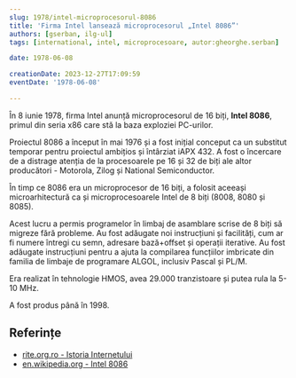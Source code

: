 ```yaml
---
slug: 1978/intel-microprocesorul-8086
title: 'Firma Intel lansează microprocesorul „Intel 8086”'
authors: [gserban, ilg-ul]
tags: [international, intel, microprocesoare, autor:gheorghe.serban]

date: 1978-06-08

creationDate: 2023-12-27T17:09:59
eventDate: '1978-06-08'

---
```


În 8 iunie 1978, firma Intel anunță microprocesorul de 16 biți, **Intel 8086**,
primul din seria x86 care stă la baza exploziei PC-urilor.

<!-- truncate -->

Proiectul 8086 a început în mai 1976 și a fost inițial conceput ca
un substitut temporar pentru proiectul ambițios și întârziat iAPX 432.
A fost o încercare de a distrage atenția de la procesoarele pe 16 și 32
de biți ale altor producători - Motorola, Zilog și National Semiconductor.

În timp ce 8086 era un microprocesor de 16 biți, a folosit aceeași
microarhitectură ca și microprocesoarele Intel de 8 biți (8008, 8080 și 8085).

Acest lucru a permis programelor în limbaj de asamblare scrise de 8 biți
să migreze fără probleme. Au fost adăugate noi instrucțiuni și
facilități, cum ar fi numere întregi cu semn, adresare bază+offset și
operații iterative. Au fost adăugate instrucțiuni pentru a
ajuta la compilarea funcțiilor imbricate din familia de limbaje de
programare ALGOL, inclusiv Pascal și PL/M.

Era realizat în tehnologie HMOS, avea 29.000 tranzistoare și putea
rula la 5-10 MHz.

A fost produs până în 1998.

## Referințe

- [rite.org.ro - Istoria Internetului](https://rite.org.ro/istoria-internetului/)
- [en.wikipedia.org - Intel 8086](https://en.wikipedia.org/wiki/Intel_8086)
